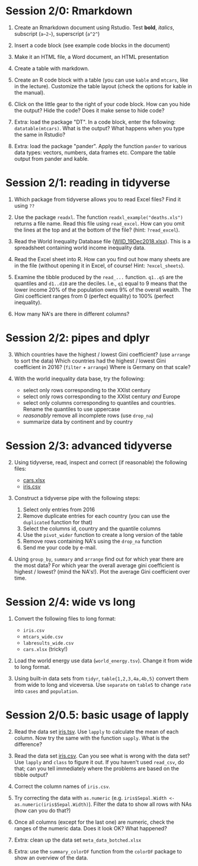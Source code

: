 # Session 2/0: Rmarkdown

 1. Create an Rmarkdown document using Rstudio. Test **bold**, *italics*, 
    subscript (`a~2~`), superscript (`a^2^`)
 
 1. Insert a code block (see example code blocks in the document)

 2. Make it an HTML file, a Word document, an HTML presentation

 3. Create a table with markdown.

 4. Create an R code block with a table (you can use `kable` and `mtcars`,
    like in the lecture). Customize the table layout (check the options for
    kable in the manual).

 5. Click on the little gear to the right of your code block. How can you
    hide the output? Hide the code? Does it make sense to hide code?

 7. Extra: load the package "DT". In a code block, enter the following:
    `datatable(mtcars)`. What is the output? What happens when you type the
    same in Rstudio?

 6. Extra: load the package "pander". Apply the function `pander` to
    various data types: vectors, numbers, data frames etc. Compare the
    table output from pander and kable.


# Session 2/1: reading in tidyverse

 1. Which package from tidyverse allows you to read Excel files? Find it
    using `??`

 3. Use the package `readxl`. The function `readxl_example("deaths.xls")` returns a file name. Read
    this file using `read_excel`. How can you omit the lines at the top and at the bottom of
    the file?  (hint: `?read_excel`).
 
 2. Read the World Inequality Database file
    ([WIID_19Dec2018.xlsx](../Datasets/WIID_19Dec2018.xlsx)). This is a
    spreadsheet containing world income inequality data.

 2. Read the Excel sheet into R. How can you find out how many sheets are
    in the file (without opening it in Excel, of course! Hint:
    `?excel_sheets`).

 2. Examine the tibble produced by the `read_...` function. `q1..q5` are the
    quantiles and `d1..d10` are the deciles. I.e., `q1` equal to 9 means
    that the lower income 20% of the population owns 9% of the overall
    wealth. The Gini coefficient ranges from 0 (perfect equality) to 100%
    (perfect inequality).

 3. How many NA's are there in different columns? 



# Session 2/2: pipes and dplyr

 3. Which countries have the highest / lowest Gini coefficient? (use
    `arrange` to sort the data) Which countries had the highest / lowest
    Gini coefficient in 2016? (`filter` + `arrange`) Where is Germany on that scale?

 2. With the world inequality data base, try the following:

     * select only rows corresponding to the XXIst century
     * select only rows corresponding to the XXIst century *and* Europe
     * select only columns corresponding to quantiles and countries. Rename
       the quantiles to use uppercase
     * *reasonably* remove all incomplete rows (use `drop_na`)
     * summarize data by continent and by country
 
# Session 2/3: advanced tidyverse

 2. Using tidyverse, read, inspect and correct (if reasonable) the following files:

    * [cars.xlsx](../Data/cars.xlsx)
    * [iris.csv](../Data/iris.csv)

 2. Construct a tidyverse pipe with the following steps:

     1. Select only entries from 2016
     2. Remove duplicate entries for each country (you can use the
        `duplicated` function for that)
     3. Select the columns id, country and the quantile columns
     4. Use the `pivot_wider` function to create a long version of the table 
     5. Remove rows containing NA's using the `drop_na` function
     6. Send me your code by e-mail.

 3. Using `group_by`, `summary` and `arrange` find out for which year there
    are the most data? For which year the overall average gini coefficient
    is highest / lowest? (mind the NA's!). Plot the average Gini
    coefficient over time.

# Session 2/4: wide vs long

 1. Convert the following files to long format:

    * `iris.csv`
    * `mtcars_wide.csv`
    * `labresults_wide.csv`
    * `cars.xlsx` (tricky!)

 3. Load the world energy use data (`world_energy.tsv`). Change it from
    wide to long format.

 4. Using built-in data sets from `tidyr`, `table{1,2,3,4a,4b,5}` convert
    them from wide to long and viceversa. Use `separate` on `table5` to
    change `rate` into `cases` and `population`.




# Session 2/0.5: basic usage of lapply

  2. Read the data set [iris.tsv]("../Datasets/iris.tsv"). Use `lapply` to
     calculate the mean of each column. Now try the same with the function
     `sapply`. What is the difference?

  1. Read the data set [iris.csv]("../Datasets/iris.csv"). Can you see what
     is wrong with the data set? Use `lapply` and `class` to figure it out.
     If you haven't used `read_csv`, do that; can you tell immediately
     where the problems are based on the tibble output?

  3. Correct the column names of `iris.csv`.

  3. Try correcting the data with `as.numeric` 
     (e.g. `iris$Sepal.Width <- as.numeric(iris$Sepal.Width)`). Filter the
     data to show all rows with NAs (how can you do that?)

  4. Once all columns (except for the last one) are numeric, check the
     ranges of the numeric data. Does it look OK? What happened?

  5. Extra: clean up the data set `meta_data_botched.xlsx`

  6. Extra: use the `summary_colorDF` function from the `colorDF` package
     to show an overview of the data.


